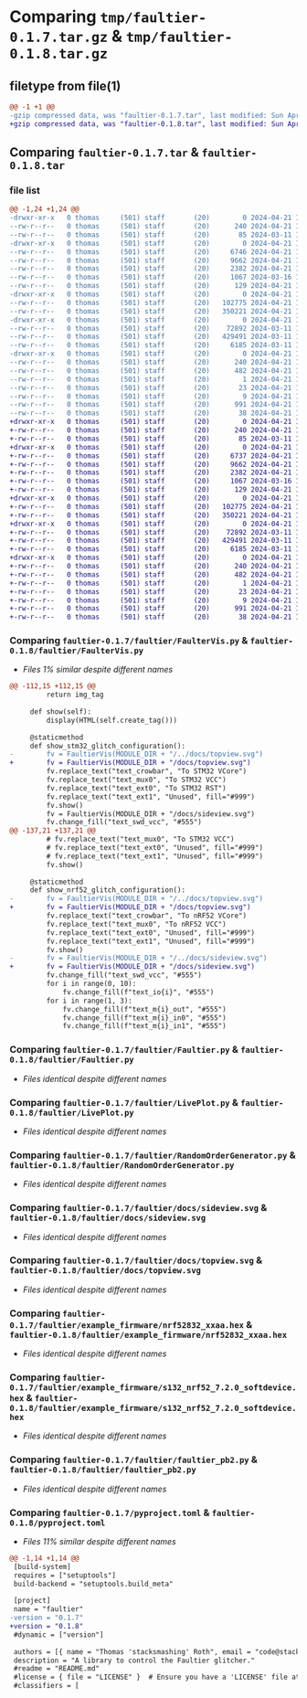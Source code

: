 # Comparing `tmp/faultier-0.1.7.tar.gz` & `tmp/faultier-0.1.8.tar.gz`

## filetype from file(1)

```diff
@@ -1 +1 @@
-gzip compressed data, was "faultier-0.1.7.tar", last modified: Sun Apr 21 16:25:38 2024, max compression
+gzip compressed data, was "faultier-0.1.8.tar", last modified: Sun Apr 21 16:27:24 2024, max compression
```

## Comparing `faultier-0.1.7.tar` & `faultier-0.1.8.tar`

### file list

```diff
@@ -1,24 +1,24 @@
-drwxr-xr-x   0 thomas     (501) staff       (20)        0 2024-04-21 16:25:38.081514 faultier-0.1.7/
--rw-r--r--   0 thomas     (501) staff       (20)      240 2024-04-21 16:25:38.081327 faultier-0.1.7/PKG-INFO
--rw-r--r--   0 thomas     (501) staff       (20)       85 2024-03-11 10:46:46.000000 faultier-0.1.7/README.md
-drwxr-xr-x   0 thomas     (501) staff       (20)        0 2024-04-21 16:25:38.067565 faultier-0.1.7/faultier/
--rw-r--r--   0 thomas     (501) staff       (20)     6746 2024-04-21 14:54:55.000000 faultier-0.1.7/faultier/FaulterVis.py
--rw-r--r--   0 thomas     (501) staff       (20)     9662 2024-04-21 14:54:24.000000 faultier-0.1.7/faultier/Faultier.py
--rw-r--r--   0 thomas     (501) staff       (20)     2382 2024-04-21 14:31:26.000000 faultier-0.1.7/faultier/LivePlot.py
--rw-r--r--   0 thomas     (501) staff       (20)     1067 2024-03-16 14:18:41.000000 faultier-0.1.7/faultier/RandomOrderGenerator.py
--rw-r--r--   0 thomas     (501) staff       (20)      129 2024-04-21 14:31:08.000000 faultier-0.1.7/faultier/__init__.py
-drwxr-xr-x   0 thomas     (501) staff       (20)        0 2024-04-21 16:25:38.071967 faultier-0.1.7/faultier/docs/
--rw-r--r--   0 thomas     (501) staff       (20)   102775 2024-04-21 16:24:58.000000 faultier-0.1.7/faultier/docs/sideview.svg
--rw-r--r--   0 thomas     (501) staff       (20)   350221 2024-04-21 16:24:58.000000 faultier-0.1.7/faultier/docs/topview.svg
-drwxr-xr-x   0 thomas     (501) staff       (20)        0 2024-04-21 16:25:38.079363 faultier-0.1.7/faultier/example_firmware/
--rw-r--r--   0 thomas     (501) staff       (20)    72892 2024-03-11 11:18:12.000000 faultier-0.1.7/faultier/example_firmware/nrf52832_xxaa.hex
--rw-r--r--   0 thomas     (501) staff       (20)   429491 2024-03-11 11:18:12.000000 faultier-0.1.7/faultier/example_firmware/s132_nrf52_7.2.0_softdevice.hex
--rw-r--r--   0 thomas     (501) staff       (20)     6185 2024-03-11 10:46:48.000000 faultier-0.1.7/faultier/faultier_pb2.py
-drwxr-xr-x   0 thomas     (501) staff       (20)        0 2024-04-21 16:25:38.081135 faultier-0.1.7/faultier.egg-info/
--rw-r--r--   0 thomas     (501) staff       (20)      240 2024-04-21 16:25:38.000000 faultier-0.1.7/faultier.egg-info/PKG-INFO
--rw-r--r--   0 thomas     (501) staff       (20)      482 2024-04-21 16:25:38.000000 faultier-0.1.7/faultier.egg-info/SOURCES.txt
--rw-r--r--   0 thomas     (501) staff       (20)        1 2024-04-21 16:25:38.000000 faultier-0.1.7/faultier.egg-info/dependency_links.txt
--rw-r--r--   0 thomas     (501) staff       (20)       23 2024-04-21 16:25:38.000000 faultier-0.1.7/faultier.egg-info/requires.txt
--rw-r--r--   0 thomas     (501) staff       (20)        9 2024-04-21 16:25:38.000000 faultier-0.1.7/faultier.egg-info/top_level.txt
--rw-r--r--   0 thomas     (501) staff       (20)      991 2024-04-21 16:25:24.000000 faultier-0.1.7/pyproject.toml
--rw-r--r--   0 thomas     (501) staff       (20)       38 2024-04-21 16:25:38.081559 faultier-0.1.7/setup.cfg
+drwxr-xr-x   0 thomas     (501) staff       (20)        0 2024-04-21 16:27:24.008509 faultier-0.1.8/
+-rw-r--r--   0 thomas     (501) staff       (20)      240 2024-04-21 16:27:24.008325 faultier-0.1.8/PKG-INFO
+-rw-r--r--   0 thomas     (501) staff       (20)       85 2024-03-11 10:46:46.000000 faultier-0.1.8/README.md
+drwxr-xr-x   0 thomas     (501) staff       (20)        0 2024-04-21 16:27:24.003785 faultier-0.1.8/faultier/
+-rw-r--r--   0 thomas     (501) staff       (20)     6737 2024-04-21 16:26:57.000000 faultier-0.1.8/faultier/FaulterVis.py
+-rw-r--r--   0 thomas     (501) staff       (20)     9662 2024-04-21 14:54:24.000000 faultier-0.1.8/faultier/Faultier.py
+-rw-r--r--   0 thomas     (501) staff       (20)     2382 2024-04-21 14:31:26.000000 faultier-0.1.8/faultier/LivePlot.py
+-rw-r--r--   0 thomas     (501) staff       (20)     1067 2024-03-16 14:18:41.000000 faultier-0.1.8/faultier/RandomOrderGenerator.py
+-rw-r--r--   0 thomas     (501) staff       (20)      129 2024-04-21 14:31:08.000000 faultier-0.1.8/faultier/__init__.py
+drwxr-xr-x   0 thomas     (501) staff       (20)        0 2024-04-21 16:27:24.004852 faultier-0.1.8/faultier/docs/
+-rw-r--r--   0 thomas     (501) staff       (20)   102775 2024-04-21 16:24:58.000000 faultier-0.1.8/faultier/docs/sideview.svg
+-rw-r--r--   0 thomas     (501) staff       (20)   350221 2024-04-21 16:24:58.000000 faultier-0.1.8/faultier/docs/topview.svg
+drwxr-xr-x   0 thomas     (501) staff       (20)        0 2024-04-21 16:27:24.006612 faultier-0.1.8/faultier/example_firmware/
+-rw-r--r--   0 thomas     (501) staff       (20)    72892 2024-03-11 11:18:12.000000 faultier-0.1.8/faultier/example_firmware/nrf52832_xxaa.hex
+-rw-r--r--   0 thomas     (501) staff       (20)   429491 2024-03-11 11:18:12.000000 faultier-0.1.8/faultier/example_firmware/s132_nrf52_7.2.0_softdevice.hex
+-rw-r--r--   0 thomas     (501) staff       (20)     6185 2024-03-11 10:46:48.000000 faultier-0.1.8/faultier/faultier_pb2.py
+drwxr-xr-x   0 thomas     (501) staff       (20)        0 2024-04-21 16:27:24.008122 faultier-0.1.8/faultier.egg-info/
+-rw-r--r--   0 thomas     (501) staff       (20)      240 2024-04-21 16:27:23.000000 faultier-0.1.8/faultier.egg-info/PKG-INFO
+-rw-r--r--   0 thomas     (501) staff       (20)      482 2024-04-21 16:27:24.000000 faultier-0.1.8/faultier.egg-info/SOURCES.txt
+-rw-r--r--   0 thomas     (501) staff       (20)        1 2024-04-21 16:27:23.000000 faultier-0.1.8/faultier.egg-info/dependency_links.txt
+-rw-r--r--   0 thomas     (501) staff       (20)       23 2024-04-21 16:27:23.000000 faultier-0.1.8/faultier.egg-info/requires.txt
+-rw-r--r--   0 thomas     (501) staff       (20)        9 2024-04-21 16:27:23.000000 faultier-0.1.8/faultier.egg-info/top_level.txt
+-rw-r--r--   0 thomas     (501) staff       (20)      991 2024-04-21 16:27:20.000000 faultier-0.1.8/pyproject.toml
+-rw-r--r--   0 thomas     (501) staff       (20)       38 2024-04-21 16:27:24.008550 faultier-0.1.8/setup.cfg
```

### Comparing `faultier-0.1.7/faultier/FaulterVis.py` & `faultier-0.1.8/faultier/FaulterVis.py`

 * *Files 1% similar despite different names*

```diff
@@ -112,15 +112,15 @@
         return img_tag
 
     def show(self):
         display(HTML(self.create_tag()))
 
     @staticmethod
     def show_stm32_glitch_configuration():
-        fv = FaultierVis(MODULE_DIR + "/../docs/topview.svg")
+        fv = FaultierVis(MODULE_DIR + "/docs/topview.svg")
         fv.replace_text("text_crowbar", "To STM32 VCore")
         fv.replace_text("text_mux0", "To STM32 VCC")
         fv.replace_text("text_ext0", "To STM32 RST")
         fv.replace_text("text_ext1", "Unused", fill="#999")
         fv.show()
         fv = FaultierVis(MODULE_DIR + "/docs/sideview.svg")
         fv.change_fill("text_swd_vcc", "#555")
@@ -137,21 +137,21 @@
         # fv.replace_text("text_mux0", "To STM32 VCC")
         # fv.replace_text("text_ext0", "Unused", fill="#999")
         # fv.replace_text("text_ext1", "Unused", fill="#999")
         fv.show()
     
     @staticmethod
     def show_nrf52_glitch_configuration():
-        fv = FaultierVis(MODULE_DIR + "/../docs/topview.svg")
+        fv = FaultierVis(MODULE_DIR + "/docs/topview.svg")
         fv.replace_text("text_crowbar", "To nRF52 VCore")
         fv.replace_text("text_mux0", "To nRF52 VCC")
         fv.replace_text("text_ext0", "Unused", fill="#999")
         fv.replace_text("text_ext1", "Unused", fill="#999")
         fv.show()
-        fv = FaultierVis(MODULE_DIR + "/../docs/sideview.svg")
+        fv = FaultierVis(MODULE_DIR + "/docs/sideview.svg")
         fv.change_fill("text_swd_vcc", "#555")
         for i in range(0, 10):
             fv.change_fill(f"text_io{i}", "#555")
         for i in range(1, 3):
             fv.change_fill(f"text_m{i}_out", "#555")
             fv.change_fill(f"text_m{i}_in0", "#555")
             fv.change_fill(f"text_m{i}_in1", "#555")
```

### Comparing `faultier-0.1.7/faultier/Faultier.py` & `faultier-0.1.8/faultier/Faultier.py`

 * *Files identical despite different names*

### Comparing `faultier-0.1.7/faultier/LivePlot.py` & `faultier-0.1.8/faultier/LivePlot.py`

 * *Files identical despite different names*

### Comparing `faultier-0.1.7/faultier/RandomOrderGenerator.py` & `faultier-0.1.8/faultier/RandomOrderGenerator.py`

 * *Files identical despite different names*

### Comparing `faultier-0.1.7/faultier/docs/sideview.svg` & `faultier-0.1.8/faultier/docs/sideview.svg`

 * *Files identical despite different names*

### Comparing `faultier-0.1.7/faultier/docs/topview.svg` & `faultier-0.1.8/faultier/docs/topview.svg`

 * *Files identical despite different names*

### Comparing `faultier-0.1.7/faultier/example_firmware/nrf52832_xxaa.hex` & `faultier-0.1.8/faultier/example_firmware/nrf52832_xxaa.hex`

 * *Files identical despite different names*

### Comparing `faultier-0.1.7/faultier/example_firmware/s132_nrf52_7.2.0_softdevice.hex` & `faultier-0.1.8/faultier/example_firmware/s132_nrf52_7.2.0_softdevice.hex`

 * *Files identical despite different names*

### Comparing `faultier-0.1.7/faultier/faultier_pb2.py` & `faultier-0.1.8/faultier/faultier_pb2.py`

 * *Files identical despite different names*

### Comparing `faultier-0.1.7/pyproject.toml` & `faultier-0.1.8/pyproject.toml`

 * *Files 11% similar despite different names*

```diff
@@ -1,14 +1,14 @@
 [build-system]
 requires = ["setuptools"]
 build-backend = "setuptools.build_meta"
 
 [project]
 name = "faultier"
-version = "0.1.7"
+version = "0.1.8"
 #dynamic = ["version"]
 
 authors = [{ name = "Thomas 'stacksmashing' Roth", email = "code@stacksmashing.net"}]
 description = "A library to control the Faultier glitcher."
 #readme = "README.md"
 #license = { file = "LICENSE" }  # Ensure you have a 'LICENSE' file at the root of your project
 #classifiers = [
```

